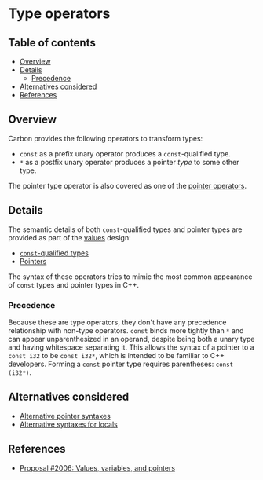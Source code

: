 # Type operators

<!--
Part of the Carbon Language project, under the Apache License v2.0 with LLVM
Exceptions. See /LICENSE for license information.
SPDX-License-Identifier: Apache-2.0 WITH LLVM-exception
-->

<!-- toc -->

## Table of contents

-   [Overview](#overview)
-   [Details](#details)
    -   [Precedence](#precedence)
-   [Alternatives considered](#alternatives-considered)
-   [References](#references)

<!-- tocstop -->

## Overview

Carbon provides the following operators to transform types:

-   `const` as a prefix unary operator produces a `const`-qualified type.
-   `*` as a postfix unary operator produces a pointer _type_ to some other
    type.

The pointer type operator is also covered as one of the
[pointer operators](pointer_operators.md).

## Details

The semantic details of both `const`-qualified types and pointer types are
provided as part of the [values](/docs/design/values.md) design:

-   [`const`-qualified types](/docs/design/values.md#const-qualified-types)
-   [Pointers](/docs/design/values.md#pointers)

The syntax of these operators tries to mimic the most common appearance of
`const` types and pointer types in C++.

### Precedence

Because these are type operators, they don't have any precedence relationship
with non-type operators. `const` binds more tightly than `*` and can appear
unparenthesized in an operand, despite being both a unary type and having
whitespace separating it. This allows the syntax of a pointer to a `const i32`
to be `const i32*`, which is intended to be familiar to C++ developers. Forming
a `const` pointer type requires parentheses: `const (i32*)`.

## Alternatives considered

-   [Alternative pointer syntaxes](/proposals/p2006.md#alternative-pointer-syntaxes)
-   [Alternative syntaxes for locals](/proposals/p2006.md#alternative-syntaxes-for-locals)

## References

-   [Proposal #2006: Values, variables, and pointers](/proposals/p2006.md)
